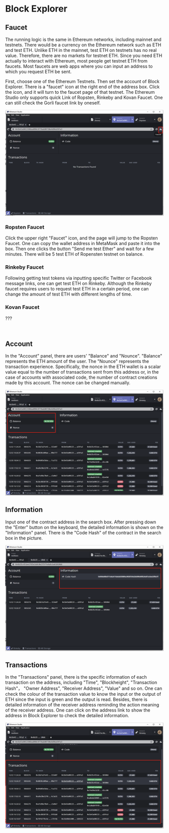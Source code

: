 # Block Explorer

## Faucet

The running logic is the same in Ethereum networks, including mainnet and testnets. There would be a currency on the Ethereum network such as ETH and test ETH. Unlike ETH in the mainnet, test ETH on testnets has no real value. Therefore, there are no markets for testnet ETH. Since you need ETH actually to interact with Ethereum, most people get testnet ETH from faucets. Most faucets are web apps where you can input an address to which you request ETH be sent.

First, choose one of the Ethereum Testnets. Then set the account of Block Explorer. There is a "faucet" icon at the right end of the address box. Click the icon, and it will turn to the faucet page of that testnet. The Ethereum Studio only supports quick Link of Ropsten, Rinkeby and Kovan Faucet. One can still check the Gorli faucet link by oneself.

![Nw-16](Nw-16.png)

### Ropsten Faucet

Click the upper right "Faucet" icon, and the page will jump to the Ropsten Faucet. One can copy the wallet address in MetaMask and paste it into the box. Then one clicks the button "Send me test Ether" and wait for a few minutes. There will be 5 test ETH of Ropensten testnet on balance.


### Rinkeby Faucet

Following getting test tokens via inputting specific Twitter or Facebook message links, one can get test ETH on Rinkeby. Although the Rinkeby faucet requires users to request test ETH in a certain period, one can change the amount of test ETH with different lengths of time.



### Kovan Faucet

???

 

## Account

In the "Account" panel, there are users' "Balance" and "Nounce". "Balance" represents the ETH amount of the user. The "Nounce" represents the transaction experience. Specifically, the nonce in the ETH wallet is a scalar value equal to the number of transactions sent from this address or, in the case of accounts with associated code, the number of contract creations made by this account. The nonce can be changed manually.

![Nw-17](Nw-17.png)

## Information

Input one of the contract address in the search box. After pressing down the "Enter" button on the keyboard, the detailed information is shown on the "Information" panel. There is the "Code Hash" of the contract in the search box in the picture.

![Nw-18](Nw-18.png)

## Transactions

In the "Transactions" panel, there is the specific information of each transaction on the address, including "Time", "Blockheight", "Transaction Hash"， "Owner Address", "Receiver Address", "Value" and so on. One can check the colour of the transaction value to know the input or the output of ETH since the input is green and the output is read. Besides, there is detailed information of the receiver address reminding the action meaning of the receiver address. One can click on the address link to show the address in Block Explorer to check the detailed information.

![Nw-19](Nw-19.png)
